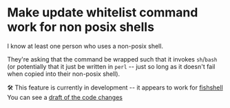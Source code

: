 # Make update whitelist command work for non posix shells

I know at least one person who uses a non-posix shell.

They're asking that the command be wrapped such that it invokes `sh`/`bash` (or potentially that it just be written in `perl` -- just so long as it doesn't fail when copied into their non-posix shell).

🛠 This feature is currently in development -- it appears to work for [fishshell](https://fishshell.com/)
You can see a [draft of the code changes](https://github.com/check-spelling/check-spelling/commit/d3887a5ddffd3d154038fb7ed5f8635d6ddab8d7)